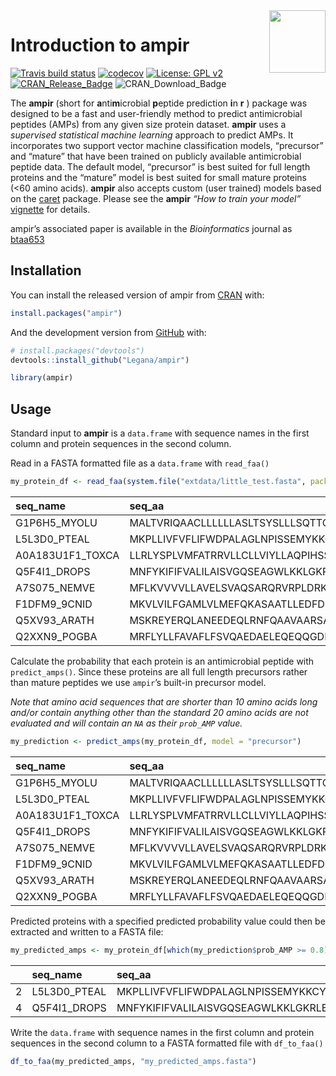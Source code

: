 
<!-- README.md is generated from README.Rmd. Please edit that file -->

<img src="inst/logo/ampir_hex.png" width="90" align="right" height="100" />

# Introduction to ampir

<!-- badges: start -->

[![Travis build
status](https://travis-ci.com/Legana/ampir.svg?branch=master)](https://travis-ci.com/Legana/ampir)
[![codecov](https://codecov.io/gh/Legana/ampir/branch/master/graph/badge.svg)](https://codecov.io/gh/Legana/ampir)
[![License: GPL
v2](https://img.shields.io/badge/License-GPL%20v2-blue.svg)](https://www.gnu.org/licenses/old-licenses/gpl-2.0.en.html)
[![CRAN_Release_Badge](http://www.r-pkg.org/badges/version-ago/ampir)](https://CRAN.R-project.org/package=ampir?color=yellow)
![CRAN_Download_Badge](http://cranlogs.r-pkg.org/badges/grand-total/ampir?color=red)
<!-- badges: end -->

The **ampir** (short for **a**nti**m**icrobial **p**eptide prediction
**i**n **r** ) package was designed to be a fast and user-friendly
method to predict antimicrobial peptides (AMPs) from any given size
protein dataset. **ampir** uses a *supervised statistical machine
learning* approach to predict AMPs. It incorporates two support vector
machine classification models, “precursor” and “mature” that have been
trained on publicly available antimicrobial peptide data. The default
model, “precursor” is best suited for full length proteins and the
“mature” model is best suited for small mature proteins (\<60 amino
acids). **ampir** also accepts custom (user trained) models based on the
[caret](https://github.com/topepo/caret) package. Please see the
**ampir** *“How to train your model”*
[vignette](https://CRAN.R-project.org/package=ampir/vignettes/train_model.html)
for details.

ampir’s associated paper is available in the *Bioinformatics* journal as
[btaa653](https://academic.oup.com/bioinformatics/article-abstract/doi/10.1093/bioinformatics/btaa653/5873588)

## Installation

You can install the released version of ampir from
[CRAN](https://CRAN.R-project.org) with:

``` r
install.packages("ampir")
```

And the development version from [GitHub](https://github.com/) with:

``` r
# install.packages("devtools")
devtools::install_github("Legana/ampir")
```

``` r
library(ampir)
```

## Usage

Standard input to **ampir** is a `data.frame` with sequence names in the
first column and protein sequences in the second column.

Read in a FASTA formatted file as a `data.frame` with `read_faa()`

``` r
my_protein_df <- read_faa(system.file("extdata/little_test.fasta", package = "ampir"))
```

| seq_name         | seq_aa                                         |
|:-----------------|:-----------------------------------------------|
| G1P6H5_MYOLU     | MALTVRIQAACLLLLLLASLTSYSLLLSQTTQLADLQTQDTAGAT… |
| L5L3D0_PTEAL     | MKPLLIVFVFLIFWDPALAGLNPISSEMYKKCYGNGICRLECYTS… |
| A0A183U1F1_TOXCA | LLRLYSPLVMFATRRVLLCLLVIYLLAQPIHSSWLKKTYKKLENS… |
| Q5F4I1_DROPS     | MNFYKIFIFVALILAISVGQSEAGWLKKLGKRLERVGQHTRDATI… |
| A7S075_NEMVE     | MFLKVVVVLLAVELSVAQSARQRVRPLDRKAGRKRFAPIFPRQCS… |
| F1DFM9_9CNID     | MKVLVILFGAMLVLMEFQKASAATLLEDFDDDDDLLDDGGDFDLE… |
| Q5XV93_ARATH     | MSKREYERQLANEEDEQLRNFQAAVAARSAILHEPKEAALPPPAP… |
| Q2XXN9_POGBA     | MRFLYLLFAVAFLFSVQAEDAELEQEQQGDPWEGLDEFQDQPPDD… |

Calculate the probability that each protein is an antimicrobial peptide
with `predict_amps()`. Since these proteins are all full length
precursors rather than mature peptides we use `ampir`’s built-in
precursor model.

*Note that amino acid sequences that are shorter than 10 amino acids
long and/or contain anything other than the standard 20 amino acids are
not evaluated and will contain an `NA` as their `prob_AMP` value.*

``` r
my_prediction <- predict_amps(my_protein_df, model = "precursor")
```

| seq_name         | seq_aa                                         | prob_AMP |
|:-----------------|:-----------------------------------------------|---------:|
| G1P6H5_MYOLU     | MALTVRIQAACLLLLLLASLTSYSLLLSQTTQLADLQTQDTAGAT… |    0.612 |
| L5L3D0_PTEAL     | MKPLLIVFVFLIFWDPALAGLNPISSEMYKKCYGNGICRLECYTS… |    0.945 |
| A0A183U1F1_TOXCA | LLRLYSPLVMFATRRVLLCLLVIYLLAQPIHSSWLKKTYKKLENS… |    0.088 |
| Q5F4I1_DROPS     | MNFYKIFIFVALILAISVGQSEAGWLKKLGKRLERVGQHTRDATI… |    0.998 |
| A7S075_NEMVE     | MFLKVVVVLLAVELSVAQSARQRVRPLDRKAGRKRFAPIFPRQCS… |    0.032 |
| F1DFM9_9CNID     | MKVLVILFGAMLVLMEFQKASAATLLEDFDDDDDLLDDGGDFDLE… |    0.223 |
| Q5XV93_ARATH     | MSKREYERQLANEEDEQLRNFQAAVAARSAILHEPKEAALPPPAP… |    0.009 |
| Q2XXN9_POGBA     | MRFLYLLFAVAFLFSVQAEDAELEQEQQGDPWEGLDEFQDQPPDD… |    0.733 |

Predicted proteins with a specified predicted probability value could
then be extracted and written to a FASTA file:

``` r
my_predicted_amps <- my_protein_df[which(my_prediction$prob_AMP >= 0.8),]
```

|     | seq_name     | seq_aa                                         |
|:----|:-------------|:-----------------------------------------------|
| 2   | L5L3D0_PTEAL | MKPLLIVFVFLIFWDPALAGLNPISSEMYKKCYGNGICRLECYTS… |
| 4   | Q5F4I1_DROPS | MNFYKIFIFVALILAISVGQSEAGWLKKLGKRLERVGQHTRDATI… |

Write the `data.frame` with sequence names in the first column and
protein sequences in the second column to a FASTA formatted file with
`df_to_faa()`

``` r
df_to_faa(my_predicted_amps, "my_predicted_amps.fasta")
```
